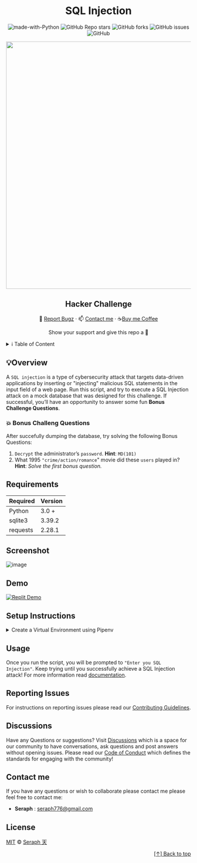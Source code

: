 <div id="top" align="center">

# SQL Injection 

![made-with-Python](https://img.shields.io/badge/Python-blue?&logo=python&logoColor=yellow&label=Built%20with&style=for-the-badge&labelColor=grey)
![GitHub Repo stars](https://img.shields.io/github/stars/seraph776/sql-injection-hacker-challenge?color=yellow&style=for-the-badge&labelColor=grey&label=stars&logo=github)
![GitHub forks](https://img.shields.io/github/forks/seraph776/sql-injection-hacker-challenge?color=green&style=for-the-badge&labelColor=grey&label=folks&logo=github)
![GitHub issues](https://img.shields.io/github/issues-raw/seraph776/sql-injection-hacker-challenge?color=red&style=for-the-badge&labelColor=grey&label=issues&logo=github)
![GitHub](https://img.shields.io/github/license/seraph776/sql-injection-hacker-challenge?color=blue&style=for-the-badge&labelColor=grey&label=License)

<img src="https://user-images.githubusercontent.com/72005563/187315379-005a9c12-3f37-4bdb-b70d-66254fd4837b.png" width="675"/> 



## Hacker Challenge


🐛 [Report Bugz](https://github.com/seraph776/sql-injection-hacker-challenge/issues/new?assignees=seraph776&labels=bug&template=bug-report---.md&title=Report+a+Bug) · 📫 [Contact me](#contact-me) · ☕[Buy me Coffee](https://www.buymeacoffee.com/seraph776) 

Show your support and give this repo a 💫 

</div>

<details>
<summary> ℹ️ Table of Content</summary>
 
 1. [Overview](#overview)
 2. [Requirements](#requirements)
 3. [Screenshot](#screenshot)
 3. [Demo](#demo)
 4. [Setup Instructions](#setup-instructions)
 5. [Installation](#installation)
 6. [Usage](#usage)
 7. [How to Contribute](#how-to-contribute)
 8. [Discussions](#discussions)
 9. [Contact me](#contact-me)
 10. [License](#license)
 
</details> 


## 💡Overview

A `SQL injection` is a type of cybersecurity attack that targets data-driven applications by inserting or "injecting" malicious SQL statements in the input field of a web page. Run this script, and try to execute a SQL Injection attack on a mock database that was designed for this challenge. If successful, you’ll have an opportunity to answer some fun **Bonus Challenge Questions**.

### 💥 Bonus Challeng Questions

After succefully dumping the database, try solving the following Bonus Questions:

1. `Decrypt` the administrator’s `password`. **Hint**: `MD(101)`
2. What 1995 `"crime/action/romance`" movie did these `users` played in? **Hint**: _Solve the first bonus question._


## Requirements

| Required | Version  |
| -------- | -------- |
| Python   | 3.0 +    |
| sqlite3  | 3.39.2   |
| requests | 2.28.1   |


## Screenshot

![image](https://user-images.githubusercontent.com/72005563/187289535-bed7a69d-965c-4a79-b317-2f1295705217.png)


## Demo
[![Replit Demo](https://img.shields.io/badge/Demo-blue?&logo=replit&logoColor=white&label=Replit&style=for-the-badge&labelColor=grey)](https://replit.com/@seraph776/SQL-Injection-Hacker-Challenge)


## Setup Instructions 

<details>
<summary>Create a Virtual Environment using Pipenv </summary>

1. Download [zip file](https://github.com/seraph776/sql-injection-hacker-challenge/archive/refs/heads/main.zip) 
2. Extract zip files
3. Change directory into the `sql-injection-attack-challenge\app` directory:

```
$ cd sql-injection-attack-challenege
```

4. Install from Pipfile:

```
$ pipenv install  
```

5. Run the application from within virtual environment:

```
$ pipenv run python app/script.py
```
ℹ️ [Virtual Environment Reference](https://docs.python-guide.org/dev/virtualenvs/).

</details>




## Usage
Once you run the script, you will be prompted to `"Enter you SQL Injection"`. Keep trying until you successfully achieve a SQL Injection attack! 
For more information read [documentation](https://github.com/seraph776/sql-injection-hacker-challenge/wiki).

## Reporting Issues

For instructions on reporting issues please read our [Contributing Guidelines](https://github.com/seraph776/sql-injection-hacker-challenge/blob/main/CONTRIBUTING.md). 



## Discussions

Have any Questions or suggestions? Visit [Discussions](https://github.com/seraph776/sql-injection-hacker-challenege/discussions) which is a space for our community to have conversations, ask questions and post answers without opening issues. Please read our [Code of Conduct](https://github.com/seraph776/sql-injection-hacker-challenge/blob/main/CODE-OF-CONDUCT.md) which defines the  standards for engaging with the community!

## Contact me

If you have any questions or wish to collaborate please contact me please feel free to contact me:  
- **Seraph** : [seraph776@gmail.com](mailto:seraph776@gmail.com)



## License 


[MIT](https://github.com/seraph776/sql-injection-hacker-challenge/blob/main/LICENSE) © [Seraph 天](https://github.com/seraph776) 



<div align="right">

[[↑] Back to top](#top)

</div>  


